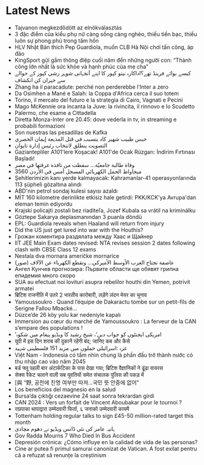 # Latest News
-  Tajvanon megkezdődött az elnökválasztás
-  3 đặc điểm của kiểu phụ nữ càng sống càng nghèo, thiếu tiền bạc, thiếu luôn sự phong phú trong tâm hồn
-  HLV Nhật Bản thích Pep Guardiola, muốn CLB Hà Nội chơi tấn công, áp đảo
-  KingSport gửi gắm thông điệp cuối năm đến những người con: “Thành công lớn nhất là sức khỏe và hạnh phúc của mẹ cha”
-  کیسے بوائے فرینڈ تھے؟اداکارہ نیتو کپور کا اپنے آنجہانی شوہر رشی کپور کے حوالے سے حیران کن انکشاف
-  Zhang ha il paracadute: perché non perderebbe l'Inter a zero
-  Da Osimhen a Mané e Salah: la Coppa d'Africa cerca il suo totem
-  Torino, il mercato del futuro e la strategia di Cairo, Vagnati e Pecini
-  Mago McKennie ora incanta la Juve: la rivincita, il rinnovo e lo Scudetto
-  Palermo, che esame a Cittadella
-  Diretta Monza-Inter ore 20.45: dove vederla in tv, in streaming e probabili formazioni
-  Son nuestras las pesadillas de Kafka
-  حبس طبيب شهير كاد يتسبب في قتل المذيعة إيمان الحصري
-  التصويت ينطلق لانتخاب رئيس إدارة تايوان
-  Gaziantepliler A101'lere Koşacak! A101'de Ocak Rüzgarı: İndirim Fırtınası Başladı!
-  وفاة طالبة جامعيّة... سقطت من نافذة غرفتها في مصر
-  3560 ميجاواط الحمل الكهربائي المسجل أمس في الأردن
-  Şehitlerimizin kanı yerde kalmayacak: Kahramanlar-41 operasyonlarında 113 şüpheli gözaltına alındı
-  ABD'nin petrol sondaj kulesi sayısı azaldı
-  MİT 160 kilometre derinlikte etkisiz hale getirdi: PKK/KCK'ya Avrupa'dan eleman temin ediyordu
-  Krajskí policajti zostali bez riaditeľa, Jozef Kubala sa vrátil na kriminálku
-  Göztepe Sakarya deplasmanından 3 puanla döndü
-  EPL: Guardiola reveals when Haaland will return from injury
-  Did the US just get lured into war with the Houthis?
-  Грожан коментира раздялата между Хаас и Щайнер
-  IIT JEE Main Exam dates revised: NTA revises session 2 dates following clash with CBSE Class 12 exams
-  Nestala dva mornara američke mornarice
-  عاصفة تجتاح الغرب الأوسط الأميركي... وتقطع الكهرباء عن الآلاف (صور)
-  Ангел Кунчев прогнозира: Първите области ще обявят грипна епидемия много скоро
-  SUA au efectuat noi lovituri asupra rebelilor houthi din Yemen, potrivit armatei
-  ब्रिटिश राजनीति में उतरे 2 भारतीय कारोबारी, लड़ेंगे लंदन मेयर का चुनाव
-  Yamoussoukro : Quand l’équipe de Dakaractu tombe sur un petit-fils de Serigne Fallou Mbacké…
-  Düzce’de 26 köy yolu kar nedeniyle kapalı
-  Immersion au cœur du marché de Yamoussoukro : La ferveur de la CAN s’empare des populations !
-  ’امریکی ایجنٹوں کو جواب دیں‘، شیخ رشید کا ویڈیو پیغام میں شکوہ
-  यूपी में इस दिन शराब की दुकानें रहेंगी बंद; जानिए कब और कैसे
-  غزہ :اسرائیلی حملوں میں مزید 151 فلسطینی شہید
-  Việt Nam - Indonesia có tầm nhìn chung là phấn đấu trở thành nước có thu nhập cao vào năm 2045
-  बर्ड फ्लू पहली बार अंटार्कटिका के पास देखा गया; ब्रिटिश वैज्ञानिकों ने ढूंढा वायरस
-  सेक्स रैकेट चलाने वाली सब युवतियों समेत संचालक पुलिस की पकड़ में
-  [與 “野, 공천에 친명 여부만 따져…국민 뜻 안중에 없어”
-  Los beneficios del magnesio en la salud
-  Bursa’da çıktığı cezaevine 24 saat sonra tekrardan girdi
-  CAN 2024 : Vers un forfait de Vincent Aboubakar pour le tournoi ?
-  राप्रपाका थापाद्वारा उम्मेदवारी फिर्ता, ६ जनाको उम्मेदवारी कायमै
-  Tottenham holding regular talks to sign £45-50 million-rated target this month
-  ہانیہ عامر کی نئی ڈانس ویڈیو نے دھوم مچادی
-  Gov Radda Mourns 7 Who Died In Bus Accident
-  Depresión crónica: ¿Cómo influye en la calidad de vida de las personas?
-  Cine ar putea fi primul samurai canonizat de Vatican. A fost exilat pentru că a refuzat să renunțe la creștinism
